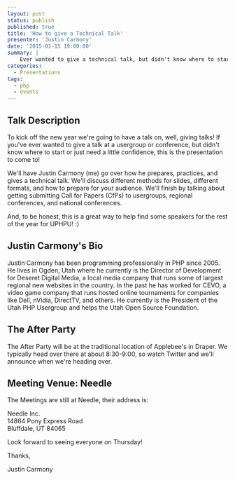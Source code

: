 ```yaml
---
layout: post
status: publish
published: true
title: 'How to give a Technical Talk'
presenter: 'Justin Carmony'
date: '2015-01-15 19:00:00'
summary: |
    Ever wanted to give a technical talk, but didn't know where to start? Justin Carmony has been giving talks at conferences & usergroups for seven years. We'll cover the basics on how to come up with an idea, create a rough outline, and turn it into a talk.
categories:
  - Presentations
tags:
  - php
  - events
---
```


## Talk Description

To kick off the new year we're going to have a talk on, well,
giving talks! If you've ever wanted to give a talk at a usergroup
or conference, but didn't know where to start or just need a little
confidence, this is the presentation to come to!

We'll have Justin Carmony (me) go over how he prepares, practices,
and gives a technical talk. We'll discuss different methods for slides,
different formats, and how to prepare for your audience. We'll finish
by talking about getting submitting Call for Papers (CfPs) to usergroups, regional conferences, 
and national conferences.

And, to be honest, this is a great way to help find some speakers for the rest of
the year for UPHPU! :)

## Justin Carmony's Bio

Justin Carmony has been programming professionally in PHP since 
2005. He lives in Ogden, Utah where he currently is the Director 
of Development for Deseret Digital Media, a local media company 
that runs some of largest regional new websites in the country. 
In the past he has worked for CEVO, a video game company that 
runs hosted online tournaments for companies like Dell, nVidia, 
DirectTV, and others. He currently is the President of the Utah 
PHP Usergroup and helps the Utah Open Source Foundation.


## The After Party

The After Party will be at the traditional location of Applebee's in Draper. We typically head over there at about
8:30-9:00, so watch Twitter and we'll announce when we're heading over.

## Meeting Venue: Needle

The Meetings are still at Needle, their address is:

Needle Inc.<br/>
14864 Pony Express Road<br/>
Bluffdale, UT 84065

Look forward to seeing everyone on Thursday!

Thanks,

Justin Carmony